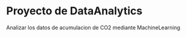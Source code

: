 # Proyecto de DataAnalytics #
 
Analizar los datos de acumulacion de CO2
mediante MachineLearning




